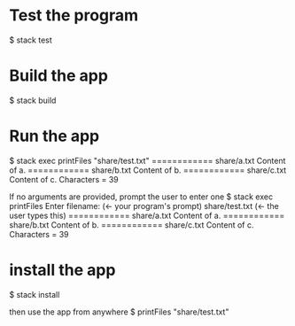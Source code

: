 # Test the program
$ stack test

# Build the app
$ stack build

# Run the app
$ stack exec printFiles "share/test.txt"
============ share/a.txt
Content of a.
============ share/b.txt
Content of b.
============ share/c.txt
Content of c.
Characters = 39

If no arguments are provided, prompt the user to enter one
$ stack exec printFiles
Enter filename: (<- your program's prompt)
share/test.txt  (<- the user types this)
============ share/a.txt
Content of a.
============ share/b.txt
Content of b.
============ share/c.txt
Content of c.
Characters = 39

# install the app
$ stack install

then use the app from anywhere
$ printFiles "share/test.txt"
